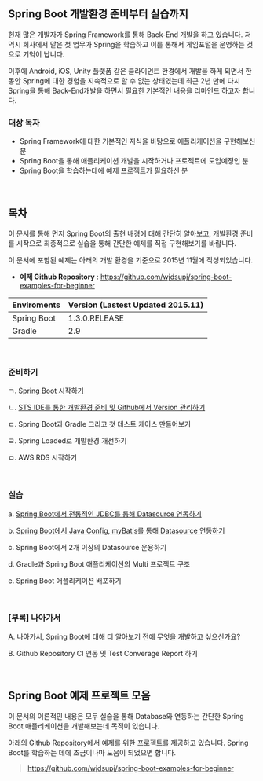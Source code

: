 ## Spring Boot 개발환경 준비부터 실습까지

현재 많은 개발자가 Spring Framework를 통해 Back-End 개발을 하고 있습니다. 저 역시 회사에서 맡은 첫 업무가 Spring을 학습하고 이를 통해서 게임포털을 운영하는 것으로 기억이 납니다.

이후에 Android, iOS, Unity 플랫폼 같은 클라이언트 환경에서 개발을 하게 되면서 한 동안 Spring에 대한 경험을 지속적으로 할 수 없는 상태였는데 최근 2년 만에 다시 Spring을 통해 Back-End개발을 하면서 필요한 기본적인 내용을 리마인드 하고자 합니다.

### 대상 독자

- Spring Framework에 대한 기본적인 지식을 바탕으로 애플리케이션을 구현해보신 분
- Spring Boot을 통해 애플리케이션 개발을 시작하거나 프로젝트에 도입예정인 분
- Spring Boot을 학습하는데에 예제 프로젝트가 필요하신 분

<br>

## 목차

이 문서를 통해 먼저 Spring Boot의 출현 배경에 대해 간단히 알아보고, 개발환경 준비를 시작으로 최종적으로 실습을 통해 간단한 예제를 직접 구현해보기를 바랍니다.

이 문서에 포함된 예제는 아래의 개발 환경을 기준으로 2015년 11월에 작성되었습니다.
- **예제 Github Repository** : https://github.com/wjdsupj/spring-boot-examples-for-beginner

 Enviroments | Version (Lastest Updated 2015.11)
---|---
Spring Boot | 1.3.0.RELEASE
Gradle | 2.9

<br>

### 준비하기

ㄱ. [Spring Boot 시작하기](https://github.com/wjdsupj/stunstun-wiki/blob/master/Spring/2015-05-08-get-started-spring-boot.md)

ㄴ. [STS IDE를 통한 개발환경 준비 및 Github에서 Version 관리하기]((https://github.com/wjdsupj/stunstun-wiki/blob/master/Spring/2015-05-09-spring-boot-environment.md))

ㄷ. Spring Boot과 Gradle 그리고 첫 테스트 케이스 만들어보기

ㄹ. Spring Loaded로 개발환경 개선하기

ㅁ. AWS RDS 시작하기

<br>

### 실습

a. [Spring Boot에서 전통적인 JDBC를 통해 Datasource 연동하기](https://github.com/wjdsupj/stunstun-wiki/blob/master/Spring/2015-11-01-spring-boot-jdbc.md)

b. [Spring Boot에서 Java Config, myBatis를 통해 Datasource 연동하기](https://github.com/wjdsupj/stunstun-wiki/blob/master/Spring/2015-11-02-spring-boot-mybatis.md)

c. Spring Boot에서 2개 이상의 Datasource 운용하기


d. Gradle과 Spring Boot 애플리케이션의 Multi 프로젝트 구조


e. Spring Boot 애플리케이션 배포하기


<br>

### [부록] 나아가서

A. 나아가서, Spring Boot에 대해 더 알아보기 전에 무엇을 개발하고 싶으신가요?

B. Github Repository CI 연동 및 Test Converage Report 하기

<br>

## Spring Boot 예제 프로젝트 모음

이 문서의 이론적인 내용은 모두 실습을 통해 Database와 연동하는 간단한 Spring Boot 애플리케이션을 개발해보는데 목적이 있습니다.

아래의 Github Repository에서 예제를 위한 프로젝트를 제공하고 있습니다. Spring Boot를 학습하는 데에 조금이나마 도움이 되었으면 합니다.

> https://github.com/wjdsupj/spring-boot-examples-for-beginner

<br>
